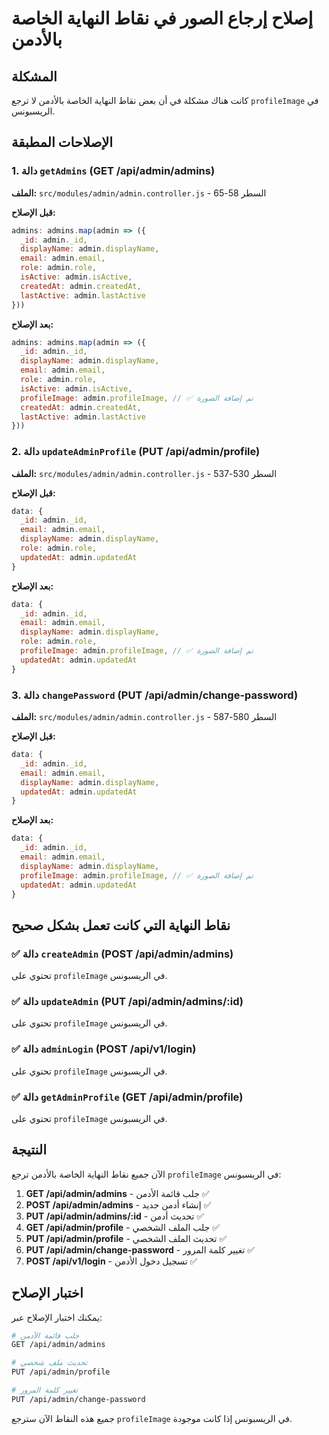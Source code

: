 # إصلاح إرجاع الصور في نقاط النهاية الخاصة بالأدمن

## المشكلة
كانت هناك مشكلة في أن بعض نقاط النهاية الخاصة بالأدمن لا ترجع `profileImage` في الريسبونس.

## الإصلاحات المطبقة

### 1. دالة `getAdmins` (GET /api/admin/admins)
**الملف:** `src/modules/admin/admin.controller.js` - السطر 58-65

**قبل الإصلاح:**
```javascript
admins: admins.map(admin => ({
  _id: admin._id,
  displayName: admin.displayName,
  email: admin.email,
  role: admin.role,
  isActive: admin.isActive,
  createdAt: admin.createdAt,
  lastActive: admin.lastActive
}))
```

**بعد الإصلاح:**
```javascript
admins: admins.map(admin => ({
  _id: admin._id,
  displayName: admin.displayName,
  email: admin.email,
  role: admin.role,
  isActive: admin.isActive,
  profileImage: admin.profileImage, // ✅ تم إضافة الصورة
  createdAt: admin.createdAt,
  lastActive: admin.lastActive
}))
```

### 2. دالة `updateAdminProfile` (PUT /api/admin/profile)
**الملف:** `src/modules/admin/admin.controller.js` - السطر 530-537

**قبل الإصلاح:**
```javascript
data: {
  _id: admin._id,
  email: admin.email,
  displayName: admin.displayName,
  role: admin.role,
  updatedAt: admin.updatedAt
}
```

**بعد الإصلاح:**
```javascript
data: {
  _id: admin._id,
  email: admin.email,
  displayName: admin.displayName,
  role: admin.role,
  profileImage: admin.profileImage, // ✅ تم إضافة الصورة
  updatedAt: admin.updatedAt
}
```

### 3. دالة `changePassword` (PUT /api/admin/change-password)
**الملف:** `src/modules/admin/admin.controller.js` - السطر 580-587

**قبل الإصلاح:**
```javascript
data: {
  _id: admin._id,
  email: admin.email,
  displayName: admin.displayName,
  updatedAt: admin.updatedAt
}
```

**بعد الإصلاح:**
```javascript
data: {
  _id: admin._id,
  email: admin.email,
  displayName: admin.displayName,
  profileImage: admin.profileImage, // ✅ تم إضافة الصورة
  updatedAt: admin.updatedAt
}
```

## نقاط النهاية التي كانت تعمل بشكل صحيح

### ✅ دالة `createAdmin` (POST /api/admin/admins)
تحتوي على `profileImage` في الريسبونس.

### ✅ دالة `updateAdmin` (PUT /api/admin/admins/:id)
تحتوي على `profileImage` في الريسبونس.

### ✅ دالة `adminLogin` (POST /api/v1/login)
تحتوي على `profileImage` في الريسبونس.

### ✅ دالة `getAdminProfile` (GET /api/admin/profile)
تحتوي على `profileImage` في الريسبونس.

## النتيجة

الآن جميع نقاط النهاية الخاصة بالأدمن ترجع `profileImage` في الريسبونس:

1. **GET /api/admin/admins** - جلب قائمة الأدمن ✅
2. **POST /api/admin/admins** - إنشاء أدمن جديد ✅
3. **PUT /api/admin/admins/:id** - تحديث أدمن ✅
4. **GET /api/admin/profile** - جلب الملف الشخصي ✅
5. **PUT /api/admin/profile** - تحديث الملف الشخصي ✅
6. **PUT /api/admin/change-password** - تغيير كلمة المرور ✅
7. **POST /api/v1/login** - تسجيل دخول الأدمن ✅

## اختبار الإصلاح

يمكنك اختبار الإصلاح عبر:

```bash
# جلب قائمة الأدمن
GET /api/admin/admins

# تحديث ملف شخصي
PUT /api/admin/profile

# تغيير كلمة المرور
PUT /api/admin/change-password
```

جميع هذه النقاط الآن سترجع `profileImage` في الريسبونس إذا كانت موجودة. 